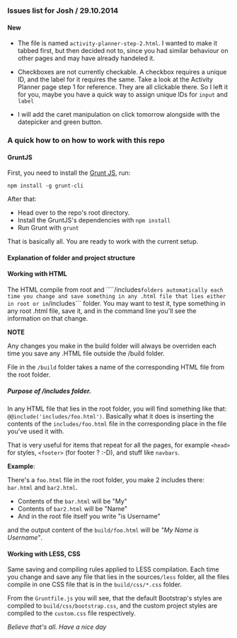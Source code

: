 ### Issues list for Josh / 29.10.2014

#### New

* The file is named ```activity-planner-step-2.html```. I wanted to make it tabbed first, but then decided not to, since you had similar behaviour on other pages and may have already handeled it.

* Checkboxes are not currently checkable. A checkbox requires a unique ID, and the label for it requires the same. Take a look at the Activity Planner page step 1 for reference. They are all clickable there. So I left it for you, maybe you have a quick way to assign unique IDs for ```input``` and ```label```

* I will add the caret manipulation on click tomorrow alongside with the datepicker and green button.


### A quick how to on how to work with this repo

#### GruntJS

First, you need to install the <a href="http://gruntjs.com">Grunt JS</a>, run:

```
npm install -g grunt-cli

```

After that:

* Head over to the repo's root directory.
* Install the GruntJS's dependencies with ```npm install```
* Run Grunt with ```grunt```

That is basically all. You are ready to work with the current setup.

#### Explanation of folder and project structure


#### Working with HTML

The HTML compile from root and ````/includes``` folders automatically each time you change and save something in any .html file that lies either in root or in ```/includes``` folder. You may want to test it, type something in any root .html file, save it, and in the command line you'll see the information on that change.

**NOTE**

Any changes you make in the build folder will always be overriden each time you save any .HTML file outside the /build folder.

File in the ```/build``` folder takes a name of the corresponding HTML file from the root folder.



##### Purpose of /includes folder.

In any HTML file that lies in the root folder, you will find something like that: ```@@include('includes/foo.html')```. Basically what it does is inserting the contents of the ```includes/foo.html``` file in the corresponding place in the file you've used it with.

That is very useful for items that repeat for all the pages, for example ```<head>``` for styles, ```<footer>``` (for footer ? :-D), and stuff like ```navbars```.

**Example**:

There's a ```foo.html``` file in the root folder, you make 2 includes there: ```bar.html``` and ```bar2.html```. 

* Contents of the ```bar.html``` will be "My"
* Contents of ```bar2.html``` will be "Name"
* And in the root file itself you write "is Username"

and the output content of the ```build/foo.html``` will be *"My Name is Username"*.




#### Working with LESS, CSS

Same saving and compiling rules applied to LESS compilation. Each time you change and save any file that lies in the sources```/less``` folder, all the files compile in one CSS file that is in the ```build/css/*.css``` folder.

From the ```Gruntfile.js``` you will see, that the default Bootstrap's styles are compiled to ```build/css/bootstrap.css```, and the custom project styles are compiled to the ```custom.css``` file respectively.

*Believe that's all. Have a nice day*


